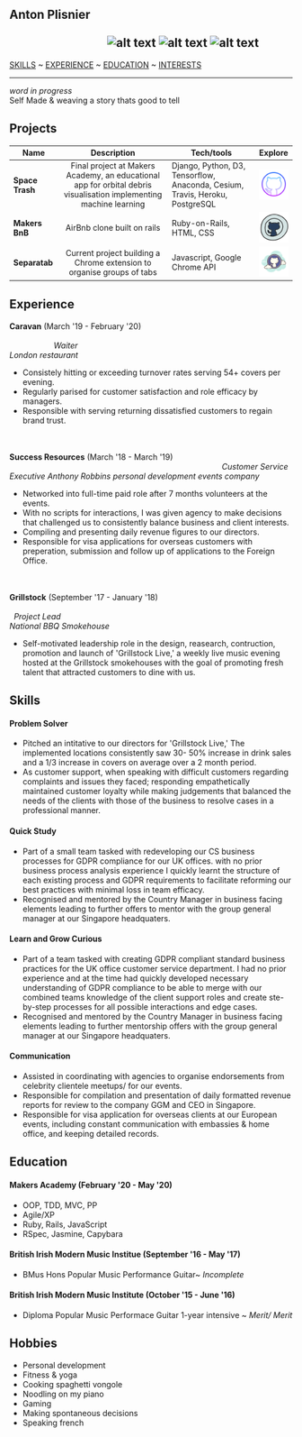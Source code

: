 ## Anton Plisnier &nbsp;&nbsp;&nbsp;&nbsp;&nbsp;&nbsp;&nbsp;&nbsp;&nbsp;&nbsp;&nbsp;&nbsp;&nbsp;&nbsp;&nbsp;&nbsp;&nbsp;&nbsp;&nbsp;&nbsp;&nbsp;&nbsp;&nbsp;&nbsp;&nbsp;&nbsp;&nbsp;&nbsp;&nbsp;&nbsp;&nbsp;&nbsp;&nbsp;&nbsp;&nbsp;&nbsp;&nbsp;&nbsp;&nbsp;&nbsp;&nbsp;&nbsp;&nbsp;&nbsp;&nbsp;&nbsp;&nbsp;&nbsp;&nbsp;&nbsp;&nbsp;&nbsp;&nbsp;&nbsp;&nbsp;&nbsp;&nbsp;&nbsp;&nbsp;&nbsp;&nbsp;&nbsp;&nbsp;&nbsp;&nbsp;&nbsp;&nbsp;&nbsp;&nbsp;&nbsp;&nbsp;&nbsp;&nbsp;&nbsp;&nbsp;&nbsp;&nbsp;&nbsp;&nbsp;&nbsp;&nbsp;&nbsp;&nbsp;&nbsp;&nbsp;&nbsp;&nbsp;&nbsp;&nbsp;&nbsp;&nbsp;&nbsp;&nbsp;&nbsp;&nbsp;&nbsp;&nbsp;&nbsp;&nbsp;&nbsp;&nbsp;&nbsp;&nbsp;&nbsp;&nbsp;&nbsp;&nbsp;&nbsp;&nbsp;&nbsp;&nbsp;&nbsp;&nbsp;&nbsp;&nbsp;&nbsp;&nbsp;&nbsp;&nbsp;&nbsp;&nbsp;&nbsp;&nbsp;&nbsp;&nbsp;&nbsp;&nbsp;&nbsp;&nbsp;&nbsp;&nbsp;&nbsp;&nbsp;&nbsp;&nbsp;&nbsp;![alt text](https://github.com/Apliz/CV/blob/draft/src/language-tools/Javascript_24.png)&nbsp;![alt text](https://github.com/Apliz/CV/blob/draft/src/language-tools/Javascript_24.png)&nbsp;![alt text](https://github.com/Apliz/CV/blob/draft/src/language-tools/Javascript_24.png)
[SKILLS](#Skills) ~ [EXPERIENCE](#Experience) ~ [EDUCATION](#Education) ~ [INTERESTS](#Hobbies)  

***

_word in progress_  
Self Made & weaving a story thats good to tell

## Projects

| Name                         | Description         | Tech/tools        | Explore |  
| ---------------------------- |:-----------------:|-----------------|:---:|
| **Space Trash**| Final project at Makers Academy, an educational app for orbital debris visualisation implementing machine learning| Django, Python, D3, Tensorflow, Anaconda, Cesium, Travis, Heroku, PostgreSQL  | <a href="https://github.com/Apliz/SpaceTrash">![SpaceTrash](https://github.com/Apliz/CV/blob/draft/src/github-logos/sleek_64.png "Shoot the Moon!")</a> |  
| **Makers BnB** | AirBnb clone built on rails  | Ruby-on-Rails, HTML, CSS | <a href="https://github.com/Apliz/MakersBnb">![MakersBnb](https://github.com/Apliz/CV/blob/draft/src/github-logos/rustic_64.png "Come fly with Me!")</a> |  
| **Separatab** | Current project building a Chrome extension to organise groups of tabs | Javascript, Google Chrome API  | <a href="https://github.com/Apliz/Separatab">![Separatab](https://github.com/Apliz/CV/blob/draft/src/github-logos/cloud_64.png "Lost no more!")</a> |  

## Experience

**Caravan** (March '19 - February '20)
&nbsp;&nbsp;&nbsp;&nbsp;&nbsp;&nbsp;&nbsp;&nbsp;&nbsp;&nbsp;&nbsp;&nbsp;&nbsp;&nbsp;&nbsp;&nbsp;&nbsp;&nbsp;&nbsp;&nbsp;&nbsp;&nbsp;&nbsp;&nbsp;&nbsp;&nbsp;&nbsp;&nbsp;&nbsp;&nbsp;&nbsp;&nbsp;&nbsp;&nbsp;&nbsp;&nbsp;&nbsp;&nbsp;&nbsp;&nbsp;&nbsp;&nbsp;&nbsp;&nbsp;&nbsp;&nbsp;&nbsp;&nbsp;&nbsp;&nbsp;&nbsp;&nbsp;&nbsp;&nbsp;&nbsp;&nbsp;&nbsp;&nbsp;&nbsp;&nbsp;&nbsp;&nbsp;&nbsp;&nbsp;&nbsp;&nbsp;&nbsp;&nbsp;&nbsp;&nbsp;&nbsp;&nbsp;&nbsp;&nbsp;&nbsp;&nbsp;&nbsp;&nbsp;&nbsp;&nbsp;&nbsp;&nbsp;&nbsp;&nbsp;&nbsp;&nbsp;&nbsp;&nbsp;&nbsp;&nbsp;&nbsp;&nbsp;&nbsp;&nbsp;&nbsp;&nbsp;&nbsp;&nbsp;&nbsp;&nbsp;&nbsp;&nbsp;&nbsp;&nbsp;&nbsp;&nbsp;&nbsp;&nbsp;&nbsp;&nbsp;&nbsp;&nbsp;&nbsp;&nbsp;&nbsp;&nbsp;&nbsp;&nbsp;&nbsp;&nbsp;&nbsp;&nbsp;&nbsp;&nbsp;&nbsp;&nbsp;&nbsp;&nbsp;&nbsp;&nbsp;&nbsp;&nbsp;&nbsp;&nbsp;&nbsp;&nbsp;&nbsp;&nbsp;&nbsp;&nbsp;&nbsp;&nbsp;&nbsp;&nbsp;&nbsp;&nbsp;&nbsp;&nbsp;_Waiter_  
_London restaurant_
- Consistely hitting or exceeding turnover rates serving 54+ covers per evening.    
- Regularly parised for customer satisfaction and role efficacy by managers.  
- Responsible with serving returning dissatisfied customers to regain brand trust.  
  
<br><br/>
**Success Resources** (March '18 - March '19)
&nbsp;&nbsp;&nbsp;&nbsp;&nbsp;&nbsp;&nbsp;&nbsp;&nbsp;&nbsp;&nbsp;&nbsp;&nbsp;&nbsp;&nbsp;&nbsp;&nbsp;&nbsp;&nbsp;&nbsp;&nbsp;&nbsp;&nbsp;&nbsp;&nbsp;&nbsp;&nbsp;&nbsp;&nbsp;&nbsp;&nbsp;&nbsp;&nbsp;&nbsp;&nbsp;&nbsp;&nbsp;&nbsp;&nbsp;&nbsp;&nbsp;&nbsp;&nbsp;&nbsp;&nbsp;&nbsp;&nbsp;&nbsp;&nbsp;&nbsp;&nbsp;&nbsp;&nbsp;&nbsp;&nbsp;&nbsp;&nbsp;&nbsp;&nbsp;&nbsp;&nbsp;&nbsp;&nbsp;&nbsp;&nbsp;&nbsp;&nbsp;&nbsp;&nbsp;&nbsp;&nbsp;&nbsp;&nbsp;&nbsp;&nbsp;&nbsp;&nbsp;&nbsp;&nbsp;&nbsp;&nbsp;&nbsp;&nbsp;&nbsp;&nbsp;&nbsp;&nbsp;&nbsp;&nbsp;&nbsp;&nbsp;&nbsp;&nbsp;&nbsp;&nbsp;&nbsp;_Customer Service Executive_
_Anthony Robbins personal development events company_
  
- Networked into full-time paid role after 7 months volunteers at the events.   
- With no scripts for interactions, I was given agency to make decisions that challenged us to consistently balance business and client interests.  
- Compiling and presenting daily revenue figures to our directors.  
- Responsible for visa applications for overseas customers with preperation, submission and follow up of applications to the Foreign Office.  

<br><br/>
**Grillstock** (September '17 - January '18)
&nbsp;&nbsp;&nbsp;&nbsp;&nbsp;&nbsp;&nbsp;&nbsp;&nbsp;&nbsp;&nbsp;&nbsp;&nbsp;&nbsp;&nbsp;&nbsp;&nbsp;&nbsp;&nbsp;&nbsp;&nbsp;&nbsp;&nbsp;&nbsp;&nbsp;&nbsp;&nbsp;&nbsp;&nbsp;&nbsp;&nbsp;&nbsp;&nbsp;&nbsp;&nbsp;&nbsp;&nbsp;&nbsp;&nbsp;&nbsp;&nbsp;&nbsp;&nbsp;&nbsp;&nbsp;&nbsp;&nbsp;&nbsp;&nbsp;&nbsp;&nbsp;&nbsp;&nbsp;&nbsp;&nbsp;&nbsp;&nbsp;&nbsp;&nbsp;&nbsp;&nbsp;&nbsp;&nbsp;&nbsp;&nbsp;&nbsp;&nbsp;&nbsp;&nbsp;&nbsp;&nbsp;&nbsp;&nbsp;&nbsp;&nbsp;&nbsp;&nbsp;&nbsp;&nbsp;&nbsp;&nbsp;&nbsp;&nbsp;&nbsp;&nbsp;&nbsp;&nbsp;&nbsp;&nbsp;&nbsp;&nbsp;&nbsp;&nbsp;&nbsp;&nbsp;&nbsp;&nbsp;&nbsp;&nbsp;&nbsp;&nbsp;&nbsp;&nbsp;&nbsp;&nbsp;&nbsp;&nbsp;&nbsp;&nbsp;&nbsp;&nbsp;&nbsp;&nbsp;&nbsp;&nbsp;&nbsp;&nbsp;&nbsp;&nbsp;&nbsp;&nbsp;&nbsp;&nbsp;&nbsp;&nbsp;&nbsp;&nbsp;&nbsp;&nbsp;&nbsp;_Project Lead_  
_National BBQ Smokehouse_

- Self-motivated leadership role in the design, reasearch, contruction, promotion and launch of 'Grillstock Live,' a weekly live music evening hosted at the Grillstock smokehouses with the goal of promoting fresh talent that attracted customers to dine with us.

## Skills

#### Problem Solver

- Pitched an intitative to our directors for 'Grillstock Live,' The implemented locations consistently saw 30- 50% increase in drink sales and a 1/3 increase in covers on average over a 2 month period.
- As customer support, when speaking with difficult customers regarding complaints and issues they faced; responding empathetically maintained customer loyalty while making judgements that balanced the needs of the clients with those of the business to resolve cases in a professional manner.

#### Quick Study

- Part of a small team tasked with redeveloping our CS business processes for GDPR compliance for our UK offices. with no prior business process analysis experience I quickly learnt the structure of each existing process and GDPR requirements to facilitate reforming our best practices with minimal loss in team efficacy.
- Recognised and mentored by the Country Manager in business facing elements leading to further offers to mentor with the group general manager at our Singapore headquaters.

#### Learn and Grow Curious  

- Part of a team tasked with creating GDPR compliant standard business practices for the UK office customer service department. I had no prior experience and at the time had quickly developed necessary understanding of GDPR compliance to be able to merge with our combined teams knowledge of the client support roles and create ste-by-step processes for all possible interactions and edge cases.
- Recognised and mentored by the Country Manager in business facing elements leading to further mentorship offers with the group general manager at our Singapore headquaters.

#### Communication

- Assisted in coordinating with agencies to organise endorsements from celebrity clientele meetups/ for our events.  
- Responsible for compilation and presentation of daily formatted revenue reports for review to the company GGM and CEO in Singapore.  
- Responsible for visa application for overseas clients at our European events, including constant communication with embassies & home office, and keeping detailed records.

## Education

#### Makers Academy (February '20 - May '20)  

- OOP, TDD, MVC, PP
- Agile/XP
- Ruby, Rails, JavaScript
- RSpec, Jasmine, Capybara

#### British Irish Modern Music Institue (September '16 - May '17)

- BMus Hons Popular Music Performance Guitar~ _Incomplete_

#### British Irish Modern Music Institute (October '15 - June '16)

- Diploma Popular Music Performace Guitar 1-year intensive  ~ _Merit/ Merit_  

## Hobbies

- Personal development
- Fitness & yoga 
- Cooking spaghetti vongole  
- Noodling on my piano  
- Gaming  
- Making spontaneous decisions  
- Speaking french  
